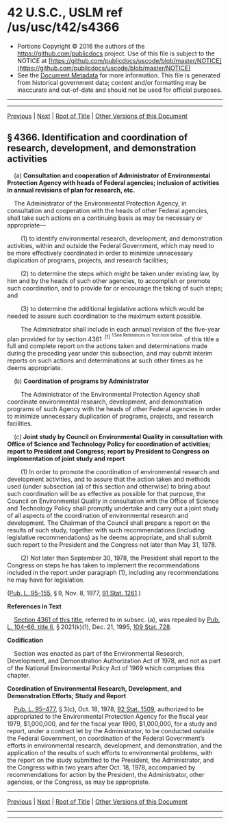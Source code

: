 ---
---

# 42 U.S.C., USLM ref /us/usc/t42/s4366

* Portions Copyright © 2016 the authors of the https://github.com/publicdocs project.
  Use of this file is subject to the NOTICE at [https://github.com/publicdocs/uscode/blob/master/NOTICE](https://github.com/publicdocs/uscode/blob/master/NOTICE)
* See the [Document Metadata](././../../../../..//README.md) for more information.
  This file is generated from historical government data; content and/or formatting may be inaccurate and out-of-date and should not be used for official purposes.

----------
----------

[Previous](./../../../../..//us/usc/t42/ch55/schIII/m__us_usc_t42_s4365.md) | [Next](./../../../../..//us/usc/t42/ch55/schIII/m__us_usc_t42_s4366a.md) | [Root of Title](./../../../../../) | [Other Versions of this Document](https://publicdocs.github.io/go/links?ns=uslm&ref=%2Fus%2Fusc%2Ft42%2Fs4366)

## § 4366. Identification and coordination of research, development, and demonstration activities

    (a) __Consultation and cooperation of Administrator of Environmental Protection Agency with heads of Federal agencies; inclusion of activities in annual revisions of plan for research, etc.__ 

    The Administrator of the Environmental Protection Agency, in consultation and cooperation with the heads of other Federal agencies, shall take such actions on a continuing basis as may be necessary or appropriate—

        (1) to identify environmental research, development, and demonstration activities, within and outside the Federal Government, which may need to be more effectively coordinated in order to minimize unnecessary duplication of programs, projects, and research facilities;

        (2) to determine the steps which might be taken under existing law, by him and by the heads of such other agencies, to accomplish or promote such coordination, and to provide for or encourage the taking of such steps; and

        (3) to determine the additional legislative actions which would be needed to assure such coordination to the maximum extent possible.

        The Administrator shall include in each annual revision of the five-year plan provided for by section 4361  <sup>\[1\]</sup>  <sup><sup> 1 See References in Text note below. </sup></sup>  of this title a full and complete report on the actions taken and determinations made during the preceding year under this subsection, and may submit interim reports on such actions and determinations at such other times as he deems appropriate.

    (b) __Coordination of programs by Administrator__ 

        The Administrator of the Environmental Protection Agency shall coordinate environmental research, development, and demonstration programs of such Agency with the heads of other Federal agencies in order to minimize unnecessary duplication of programs, projects, and research facilities.

    (c) __Joint study by Council on Environmental Quality in consultation with Office of Science and Technology Policy for coordination of activities; report to President and Congress; report by President to Congress on implementation of joint study and report__ 

        (1) In order to promote the coordination of environmental research and development activities, and to assure that the action taken and methods used (under subsection (a) of this section and otherwise) to bring about such coordination will be as effective as possible for that purpose, the Council on Environmental Quality in consultation with the Office of Science and Technology Policy shall promptly undertake and carry out a joint study of all aspects of the coordination of environmental research and development. The Chairman of the Council shall prepare a report on the results of such study, together with such recommendations (including legislative recommendations) as he deems appropriate, and shall submit such report to the President and the Congress not later than May 31, 1978.

        (2) Not later than September 30, 1978, the President shall report to the Congress on steps he has taken to implement the recommendations included in the report under paragraph (1), including any recommendations he may have for legislation.

([Pub. L. 95–155][/us/pl/95/155], § 9, Nov. 8, 1977, [91 Stat. 1261][/us/stat/91/1261].)

 __References in Text__ 

    [Section 4361 of this title][/us/usc/t42/s4361], referred to in subsec. (a), was repealed by [Pub. L. 104–66, title II][/us/pl/104/66/tII], § 2021(k)(1), Dec. 21, 1995, [109 Stat. 728][/us/stat/109/728].

 __Codification__ 

    Section was enacted as part of the Environmental Research, Development, and Demonstration Authorization Act of 1978, and not as part of the National Environmental Policy Act of 1969 which comprises this chapter.

 __Coordination of Environmental Research, Development, and Demonstration Efforts; Study and Report__ 

    [Pub. L. 95–477][/us/pl/95/477], § 3(c), Oct. 18, 1978, [92 Stat. 1509][/us/stat/92/1509], authorized to be appropriated to the Environmental Protection Agency for the fiscal year 1979, $1,000,000, and for the fiscal year 1980, $1,000,000, for a study and report, under a contract let by the Administrator, to be conducted outside the Federal Government, on coordination of the Federal Government’s efforts in environmental research, development, and demonstration, and the application of the results of such efforts to environmental problems, with the report on the study submitted to the President, the Administrator, and the Congress within two years after Oct. 18, 1978, accompanied by recommendations for action by the President, the Administrator, other agencies, or the Congress, as may be appropriate.

----------

[Previous](./../../../../..//us/usc/t42/ch55/schIII/m__us_usc_t42_s4365.md) | [Next](./../../../../..//us/usc/t42/ch55/schIII/m__us_usc_t42_s4366a.md) | [Root of Title](./../../../../../) | [Other Versions of this Document](https://publicdocs.github.io/go/links?ns=uslm&ref=%2Fus%2Fusc%2Ft42%2Fs4366)

----------
----------

[/us/pl/95/155]: https://publicdocs.github.io/go/links?ns=uslm&ref=%2Fus%2Fpl%2F95%2F155
[/us/stat/91/1261]: https://publicdocs.github.io/go/links?ns=uslm&ref=%2Fus%2Fstat%2F91%2F1261
[/us/usc/t42/s4361]: https://publicdocs.github.io/go/links?ns=uslm&ref=%2Fus%2Fusc%2Ft42%2Fs4361
[/us/pl/104/66/tII]: https://publicdocs.github.io/go/links?ns=uslm&ref=%2Fus%2Fpl%2F104%2F66%2FtII
[/us/stat/109/728]: https://publicdocs.github.io/go/links?ns=uslm&ref=%2Fus%2Fstat%2F109%2F728
[/us/pl/95/477]: https://publicdocs.github.io/go/links?ns=uslm&ref=%2Fus%2Fpl%2F95%2F477
[/us/stat/92/1509]: https://publicdocs.github.io/go/links?ns=uslm&ref=%2Fus%2Fstat%2F92%2F1509


